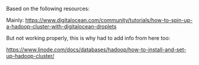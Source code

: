 Based on the following resources:

Mainly: https://www.digitalocean.com/community/tutorials/how-to-spin-up-a-hadoop-cluster-with-digitalocean-droplets

But not working properly, this is why had to add info from here too:

https://www.linode.com/docs/databases/hadoop/how-to-install-and-set-up-hadoop-cluster/

